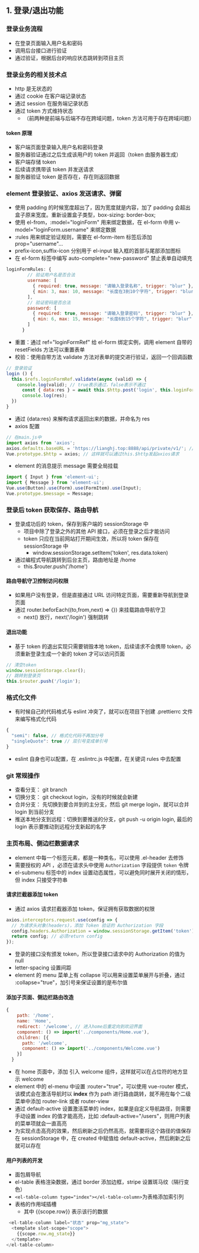 ## 1. 登录/退出功能

### 登录业务流程

- 在登录页面输入用户名和密码
- 调用后台接口进行验证
- 通过验证，根据后台的响应状态跳转到项目主页

### 登录业务的相关技术点

- http 是无状态的
- 通过 cookie 在客户端记录状态
- 通过 session 在服务端记录状态
- 通过 token 方式维持状态
  - （前两种是前端与后端不存在跨域问题，token 方法可用于存在跨域问题）

#### token 原理

- 客户端页面登录输入用户名和密码登录
- 服务器验证通过之后生成该用户的 token 并返回（token 由服务器生成）
- 客户端存储 token
- 后续请求携带该 token 并发送请求
- 服务器验证 token 是否存在，存在则返回数据

### element 登录验证、axios 发送请求、弹窗

- 使用 padding 的时候宽度超出了，因为宽度就是内容，加了 padding 会超出盒子原来宽度。重新设置盒子类型，box-sizing: border-box;
- 使用 el-from，:model="loginForm" 用来绑定数据，在 el-form 中用 v-model="loginForm.username" 来绑定数据
- :rules 用来绑定验证规则，需要在 el-form-item 标签后添加 prop="username"...
- prefix-icon,suffix-icon 分别用于 el-input 输入框的首部与尾部添加图标
- 在 el-form 标签中编写 auto-complete="new-password" 禁止表单自动填充

```javascript
loginFormRules: {
        // 验证用户名是否合法
        username: [
          { required: true, message: "请输入登录名称", trigger: "blur" },
          { min: 3, max: 10, message: "长度在3到10个字符", trigger: "blur" }
        ],
        // 验证密码是否合法
        password: [
          { required: true, message: "请输入登录密码", trigger: "blur" },
          { min: 6, max: 15, message: "长度6到15个字符", trigger: "blur" }
        ]
      }
```

- 重置：通过 ref="loginFormRef" 给 el-form 绑定实例，调用 element 自带的 resetFields 方法可以重置表单
- 校验：使用自带方法 validate 方法对表单的提交进行验证，返回一个回调函数

```javascript
// 登录验证
login () {
  this.$refs.loginFormRef.validate(async (valid) => {
    console.log(valid); // true表示通过，false表示不通过
      const { data:res } = await this.$http.post('login', this.loginForm)
      console.log(res);
  })
}
```

- 通过 {data:res} 来解构请求返回出来的数据，并命名为 res
- axios 配置

```javascript
// 在main.js中
import axios from 'axios';
axios.defaults.baseURL = 'https://lianghj.top:8888/api/private/v1/'; // 配置请求的根路径
Vue.prototype.$http = axios; // 这样就可以通过this.$http发起axios请求
```

- element 的消息提示 message 需要全局挂载

```javascript
import { Input } from 'element-ui';
import { Message } from 'element-ui';
Vue.use(Button).use(Form).use(FormItem).use(Input);
Vue.prototype.$message = Message;
```

### 登录后 token 获取保存、路由导航

- 登录成功后的 token，保存到客户端的 sessionStorage 中
  - 项目中除了登录之外的其他 API 接口，必须在登录之后才能访问
  - token 只应在当前网站打开期间生效，所以将 token 保存在 sessionStorage 中
    - window.sessionStorage.setItem('token', res.data.token)
- 通过编程式导航跳转到后台主页，路由地址是 /home
  - this.$router.push('/home')

#### 路由导航守卫控制访问权限

- 如果用户没有登录，但是直接通过 URL 访问特定页面，需要重新导航到登录页面
- 通过 router.beforEach((to,from,next) => {}) 来挂载路由导航守卫
  - next() 放行，next('/login') 强制跳转

#### 退出功能

- 基于 token 的退出实现只需要销毁本地 token，后续请求不会携带 token，必须重新登录生成一个新的 token 才可以访问页面

```javascript
// 清空token
window.sessionStorage.clear();
// 跳转到登录页
this.$router.push('/login');
```

### 格式化文件

- 有时候自己的代码格式与 eslint 冲突了，就可以在项目下创建 .prettierrc 文件来编写格式化代码

```javascript
{
  "semi": false, // 格式化代码不再加分号
  "singleQuote": true // 双引号变成单引号
}
```

- eslint 自身也可以配置，在 .eslintrc.js 中配置，在关键词 rules 中去配置

### git 常规操作

- 查看分支： git branch
- 切换分支： git checkout login，没有的时候就会新建
- 合并分支： 先切换到要合并到的主分支，然后 git merge login，就可以合并 login 到当前分支
- 推送本地分支到远程：切换到要推送的分支，git push -u origin login, 最后的 login 表示要推动到远程分支新起的名字

### 主页布局、侧边栏数据请求

- element 中每一个标签元素，都是一种类名，<el-header>可以使用 .el-header 去修饰
- 需要授权的 API ，必须在请求头中使用 `Authorization` 字段提供 `token` 令牌
- el-submenu 标签中的 index 设置动态属性，可以避免同时展开关闭的情形，但 index 只接受字符串

#### 请求拦截器添加 token

- 通过 axios 请求拦截器添加 token，保证拥有获取数据的权限

```javascript
axios.interceptors.request.use(config => {
  // 为请求头对象(headers)，添加 Token 验证的 Authorization 字段
  config.headers.Authorization = window.sessionStorage.getItem('token');
  return config; // 必须return config
});
```

- 登录的接口没有颁发 token，所以登录接口请求中的 Authorization 的值为 null
- letter-spacing 设置间距
- element 的 menu 菜单上有 collapse 可以用来设置菜单展开与折叠，通过 :collapse="true"，加引号来保证设置的是布尔值

#### 添加子页面、侧边栏路由改造

```javascript
{
    path: '/home',
    name: 'Home',
    redirect: '/welcome', // 进入home后重定向到欢迎界面
    component: () => import('../components/Home.vue'),
    children: [{
      path: '/welcome',
      component: () => import('../components/Welcome.vue')
    }]
  }
```

- 在 home 页面中，添加 <router-view> 引入 welcome 组件，这样就可以在占位符的地方显示 welcome
- element 中的 el-menu 中设置 :router="true"，可以使用 vue-router 模式，该模式会在激活导航时以 **index** 作为 path 进行路由跳转，就不用在每个二级菜单中添加 router-link 或者 router-view
- 通过 default-active 设置激活菜单的 index，如果是自定义导航路径，则需要手动设置 index 的值才能高亮，比如 :default-active="/users"，则用户列表的菜单项就会一直高亮
- 为实现点击高亮的效果，然后刷新之后仍然高亮，就需要将这个路径的值保存在 sessionStorage 中，在 created 中赋值给 default-active，然后刷新之后就可以存在

#### 用户列表的开发

- 面包屑导航
- el-table 表格渲染数据，通过 border 添加边框，stripe 设置斑马纹（隔行变色）
- `<el-table-column type="index"></el-table-column>`为表格添加索引列
- 表格的作用域插槽
  - 其中 {{scope.row}} 表示该行的数据

```javascript
 <el-table-column label="状态" prop="mg_state">
  <template slot-scope="scope">
    {{scope.row.mg_state}}
  </template>
</el-table-column>
```

